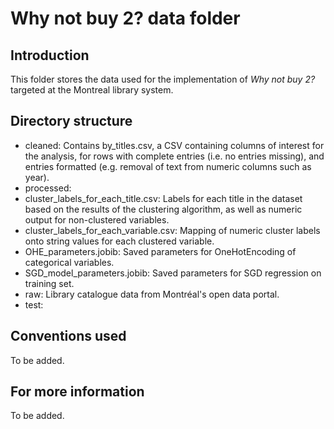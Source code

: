 # Why not buy 2? data folder

## Introduction

This folder stores the data used for the implementation of *Why not buy 2?* targeted at the Montreal library system.

## Directory structure

 * cleaned: Contains by_titles.csv, a CSV containing columns of interest for the analysis, for rows with complete entries (i.e. no entries missing), and entries formatted (e.g. removal of text from numeric columns such as year).
 * processed:
  * cluster_labels_for_each_title.csv: Labels for each title in the dataset based on the results of the clustering algorithm, as well as numeric output for non-clustered variables.
  * cluster_labels_for_each_variable.csv: Mapping of numeric cluster labels onto string values for each clustered variable.
  * OHE_parameters.jobib: Saved parameters for OneHotEncoding of categorical variables.
  * SGD_model_parameters.jobib: Saved parameters for SGD regression on training set.
 * raw: Library catalogue data from Montréal's open data portal.
 * test:

## Conventions used

To be added.

## For more information

To be added.

